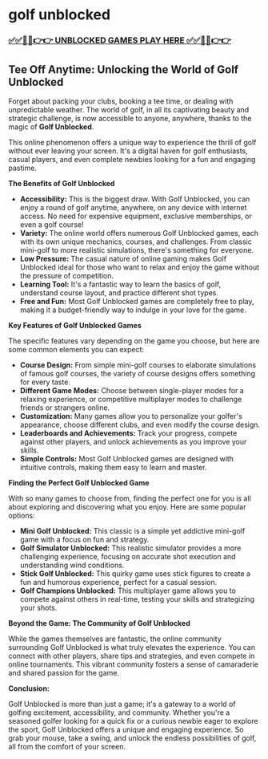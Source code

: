 # golf unblocked

### [✅✅🔴🔴👉👉 UNBLOCKED GAMES PLAY HERE ✅✅🔴🔴👉👉](https://topstoryindia.com)

## Tee Off Anytime: Unlocking the World of Golf Unblocked

Forget about packing your clubs, booking a tee time, or dealing with unpredictable weather. The world of golf, in all its captivating beauty and strategic challenge, is now accessible to anyone, anywhere, thanks to the magic of **Golf Unblocked**. 

This online phenomenon offers a unique way to experience the thrill of golf without ever leaving your screen. It's a digital haven for golf enthusiasts, casual players, and even complete newbies looking for a fun and engaging pastime.

**The Benefits of Golf Unblocked**

* **Accessibility:** This is the biggest draw. With Golf Unblocked, you can enjoy a round of golf anytime, anywhere, on any device with internet access. No need for expensive equipment, exclusive memberships, or even a golf course!
* **Variety:** The online world offers numerous Golf Unblocked games, each with its own unique mechanics, courses, and challenges. From classic mini-golf to more realistic simulations, there's something for everyone. 
* **Low Pressure:** The casual nature of online gaming makes Golf Unblocked ideal for those who want to relax and enjoy the game without the pressure of competition.
* **Learning Tool:** It's a fantastic way to learn the basics of golf, understand course layout, and practice different shot types. 
* **Free and Fun:** Most Golf Unblocked games are completely free to play, making it a budget-friendly way to indulge in your love for the game.

**Key Features of Golf Unblocked Games**

The specific features vary depending on the game you choose, but here are some common elements you can expect:

* **Course Design:** From simple mini-golf courses to elaborate simulations of famous golf courses, the variety of course designs offers something for every taste. 
* **Different Game Modes:** Choose between single-player modes for a relaxing experience, or competitive multiplayer modes to challenge friends or strangers online.
* **Customization:** Many games allow you to personalize your golfer's appearance, choose different clubs, and even modify the course design.
* **Leaderboards and Achievements:** Track your progress, compete against other players, and unlock achievements as you improve your skills.
* **Simple Controls:** Most Golf Unblocked games are designed with intuitive controls, making them easy to learn and master.

**Finding the Perfect Golf Unblocked Game**

With so many games to choose from, finding the perfect one for you is all about exploring and discovering what you enjoy. Here are some popular options:

* **Mini Golf Unblocked:**  This classic is a simple yet addictive mini-golf game with a focus on fun and strategy.
* **Golf Simulator Unblocked:** This realistic simulator provides a more challenging experience, focusing on accurate shot execution and understanding wind conditions.
* **Stick Golf Unblocked:**  This quirky game uses stick figures to create a fun and humorous experience, perfect for a casual session.
* **Golf Champions Unblocked:** This multiplayer game allows you to compete against others in real-time, testing your skills and strategizing your shots.

**Beyond the Game: The Community of Golf Unblocked**

While the games themselves are fantastic, the online community surrounding Golf Unblocked is what truly elevates the experience. You can connect with other players, share tips and strategies, and even compete in online tournaments. This vibrant community fosters a sense of camaraderie and shared passion for the game.

**Conclusion:**

Golf Unblocked is more than just a game; it's a gateway to a world of golfing excitement, accessibility, and community. Whether you're a seasoned golfer looking for a quick fix or a curious newbie eager to explore the sport, Golf Unblocked offers a unique and engaging experience. So grab your mouse, take a swing, and unlock the endless possibilities of golf, all from the comfort of your screen. 
